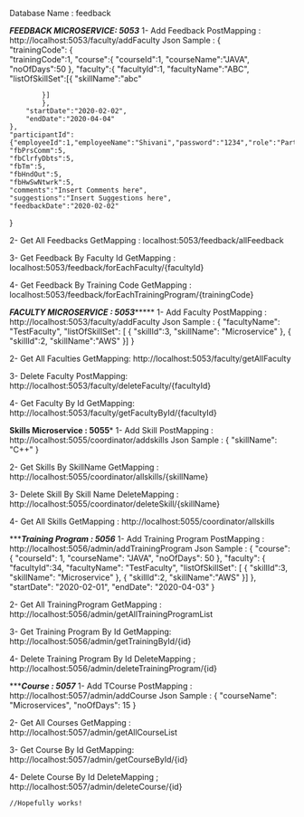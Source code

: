 Database Name : feedback

***********FEEDBACK MICROSERVICE: 5053***********
1- Add Feedback
    PostMapping : http://localhost:5053/faculty/addFaculty
    Json Sample :
    {	
	"trainingCode":
	{	
		"trainingCode":1,
		"course":{
			"courseId":1,
			"courseName":"JAVA",
			"noOfDays":50
			},
		"faculty":{
			"facultyId":1,
			"facultyName":"ABC",
			"listOfSkillSet":[{
				"skillName":"abc"
				
			}]
			},
		"startDate":"2020-02-02",
		"endDate":"2020-04-04"
	},
	"participantId":{"employeeId":1,"employeeName":"Shivani","password":"1234","role":"Participant"},
	"fbPrsComm":5,
	"fbClrfyDbts":5,
	"fbTm":5,
	"fbHndOut":5,
	"fbHwSwNtwrk":5,
	"comments":"Insert Comments here",
	"suggestions":"Insert Suggestions here",
	"feedbackDate":"2020-02-02"
}

2- Get All Feedbacks
    GetMapping : localhost:5053/feedback/allFeedback

3- Get Feedback By Faculty Id
    GetMapping : localhost:5053/feedback/forEachFaculty/{facultyId}

4- Get Feedback By Training Code
    GetMapping : localhost:5053/feedback/forEachTrainingProgram/{trainingCode}


*********FACULTY MICROSERVICE : 5053**************
1- Add Faculty
    PostMapping : http://localhost:5053/faculty/addFaculty
    Json Sample :
     {
        "facultyName": "TestFaculty",
        "listOfSkillSet": [
        	 {
        	 "skillId":3,
        	"skillName": "Microservice"
    		},
    		{
    		"skillId":2,
    		"skillName":"AWS"
    		}]
    }

2- Get All Faculties
    GetMapping: http://localhost:5053/faculty/getAllFaculty

3- Delete Faculty
    PostMapping: http://localhost:5053/faculty/deleteFaculty/{facultyId}

4- Get Faculty By Id
    GetMapping: http://localhost:5053/faculty/getFacultyById/{facultyId}

************Skills Microservice : 5055*************
1- Add Skill
    PostMapping : http://localhost:5055/coordinator/addskills
    Json Sample :
    {
        "skillName": "C++"
    }

2- Get Skills By SkillName
    GetMapping : http://localhost:5055/coordinator/allskills/{skillName}

3- Delete Skill By Skill Name
    DeleteMapping : http://localhost:5055/coordinator/deleteSkill/{skillName}

4- Get All Skills
    GetMapping : http://localhost:5055/coordinator/allskills


**************Training Program : 5056***********
1- Add Training Program
    PostMapping : http://localhost:5056/admin/addTrainingProgram
    Json Sample : 
    {
        "course": {
            "courseId": 1,
            "courseName": "JAVA",
            "noOfDays": 50
        },
        "faculty": {
    	"facultyId":34,
        "facultyName": "TestFaculty",
        "listOfSkillSet": [
        	 {
        	 "skillId":3,
        	"skillName": "Microservice"
    		},
    		{
    		"skillId":2,
    		"skillName":"AWS"
    		}]
    },
        "startDate": "2020-02-01",
        "endDate": "2020-04-03"
}

2- Get All TrainingProgram
    GetMapping : http://localhost:5056/admin/getAllTrainingProgramList

3- Get Training Program By Id 
    GetMapping: http://localhost:5056/admin/getTrainingById/{id}

4- Delete Training Program By Id
    DeleteMapping ; http://localhost:5056/admin/deleteTrainingProgram/{id}



**************Course : 5057***********
1- Add TCourse
    PostMapping : http://localhost:5057/admin/addCourse
    Json Sample : 
    {
    "courseName": "Microservices",
    "noOfDays": 15
}

2- Get All Courses
    GetMapping : http://localhost:5057/admin/getAllCourseList

3- Get Course By Id 
    GetMapping: http://localhost:5057/admin/getCourseById/{id}

4- Delete Course By Id
    DeleteMapping ; http://localhost:5057/admin/deleteCourse/{id}



    //Hopefully works!
